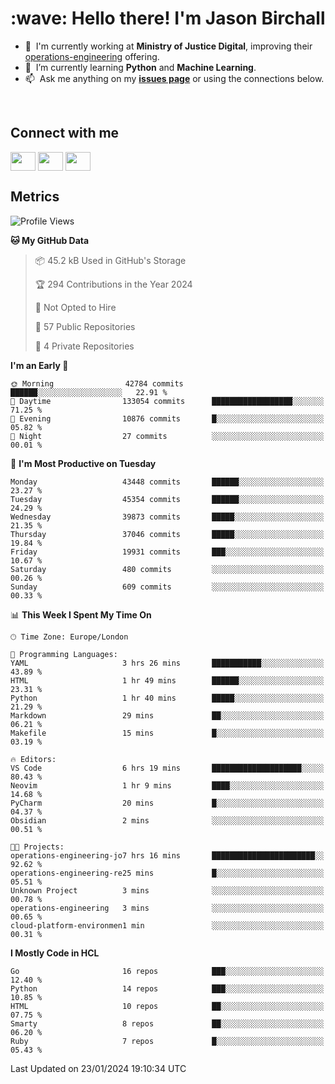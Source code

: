 <h1 align="left" id="jason-title">:wave: Hello there! I'm Jason Birchall</h1>

- :office: &nbsp;I'm currently working at **Ministry of Justice Digital**, improving their [operations-engineering](https://github.com/ministryofjustice/operations-engineering) offering.
- :seedling: &nbsp;I’m currently learning **Python** and **Machine Learning**.
- :mailbox: &nbsp;Ask me anything on my **[issues page]** or using the connections below.


<br>

<h2>Connect with me</h2>
<p>
<a href="https://twitter.com/jsonBirchall" target="blank"><img align="center" src="https://cdn.jsdelivr.net/npm/simple-icons@3.0.1/icons/twitter.svg" alt="" height="30" width="40" /></a>
<a href="https://keybase.io/json0" target="blank"><img align="center" src="https://cdn.jsdelivr.net/npm/simple-icons@3.0.1/icons/keybase.svg" alt="" height="30" width="40" /></a>
<a href="https://www.reddit.com/user/kakorate" target="blank"><img align="center" src="https://cdn.jsdelivr.net/npm/simple-icons@3.0.1/icons/reddit.svg" alt="" height="30" width="40" /></a>
</p>

<h2>Metrics</h2>

<!--START_SECTION:waka-->
![Profile Views](http://img.shields.io/badge/Profile%20Views-0-blue)

**🐱 My GitHub Data** 

> 📦 45.2 kB Used in GitHub's Storage 
 > 
> 🏆 294 Contributions in the Year 2024
 > 
> 🚫 Not Opted to Hire
 > 
> 📜 57 Public Repositories 
 > 
> 🔑 4 Private Repositories 
 > 
**I'm an Early 🐤** 

```text
🌞 Morning                42784 commits       ██████░░░░░░░░░░░░░░░░░░░   22.91 % 
🌆 Daytime                133054 commits      ██████████████████░░░░░░░   71.25 % 
🌃 Evening                10876 commits       █░░░░░░░░░░░░░░░░░░░░░░░░   05.82 % 
🌙 Night                  27 commits          ░░░░░░░░░░░░░░░░░░░░░░░░░   00.01 % 
```
📅 **I'm Most Productive on Tuesday** 

```text
Monday                   43448 commits       ██████░░░░░░░░░░░░░░░░░░░   23.27 % 
Tuesday                  45354 commits       ██████░░░░░░░░░░░░░░░░░░░   24.29 % 
Wednesday                39873 commits       █████░░░░░░░░░░░░░░░░░░░░   21.35 % 
Thursday                 37046 commits       █████░░░░░░░░░░░░░░░░░░░░   19.84 % 
Friday                   19931 commits       ███░░░░░░░░░░░░░░░░░░░░░░   10.67 % 
Saturday                 480 commits         ░░░░░░░░░░░░░░░░░░░░░░░░░   00.26 % 
Sunday                   609 commits         ░░░░░░░░░░░░░░░░░░░░░░░░░   00.33 % 
```


📊 **This Week I Spent My Time On** 

```text
🕑︎ Time Zone: Europe/London

💬 Programming Languages: 
YAML                     3 hrs 26 mins       ███████████░░░░░░░░░░░░░░   43.89 % 
HTML                     1 hr 49 mins        ██████░░░░░░░░░░░░░░░░░░░   23.31 % 
Python                   1 hr 40 mins        █████░░░░░░░░░░░░░░░░░░░░   21.29 % 
Markdown                 29 mins             ██░░░░░░░░░░░░░░░░░░░░░░░   06.21 % 
Makefile                 15 mins             █░░░░░░░░░░░░░░░░░░░░░░░░   03.19 % 

🔥 Editors: 
VS Code                  6 hrs 19 mins       ████████████████████░░░░░   80.43 % 
Neovim                   1 hr 9 mins         ████░░░░░░░░░░░░░░░░░░░░░   14.68 % 
PyCharm                  20 mins             █░░░░░░░░░░░░░░░░░░░░░░░░   04.37 % 
Obsidian                 2 mins              ░░░░░░░░░░░░░░░░░░░░░░░░░   00.51 % 

🐱‍💻 Projects: 
operations-engineering-jo7 hrs 16 mins       ███████████████████████░░   92.62 % 
operations-engineering-re25 mins             █░░░░░░░░░░░░░░░░░░░░░░░░   05.51 % 
Unknown Project          3 mins              ░░░░░░░░░░░░░░░░░░░░░░░░░   00.78 % 
operations-engineering   3 mins              ░░░░░░░░░░░░░░░░░░░░░░░░░   00.65 % 
cloud-platform-environmen1 min               ░░░░░░░░░░░░░░░░░░░░░░░░░   00.31 % 
```

**I Mostly Code in HCL** 

```text
Go                       16 repos            ███░░░░░░░░░░░░░░░░░░░░░░   12.40 % 
Python                   14 repos            ███░░░░░░░░░░░░░░░░░░░░░░   10.85 % 
HTML                     10 repos            ██░░░░░░░░░░░░░░░░░░░░░░░   07.75 % 
Smarty                   8 repos             ██░░░░░░░░░░░░░░░░░░░░░░░   06.20 % 
Ruby                     7 repos             █░░░░░░░░░░░░░░░░░░░░░░░░   05.43 % 
```




 Last Updated on 23/01/2024 19:10:34 UTC
<!--END_SECTION:waka-->

<!-- links -->

[issues page]: https://github.com/jasonBirchall/jasonBirchall/issues "jasonBirchall/issues"
